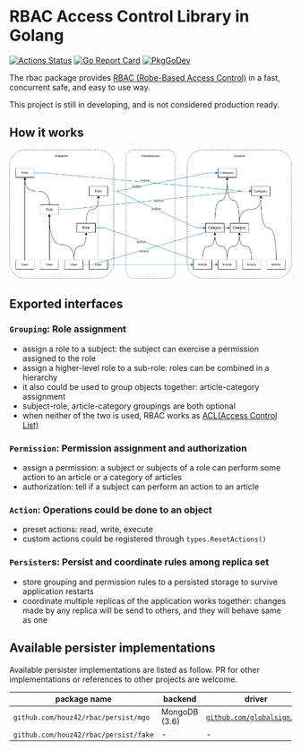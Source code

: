 # RBAC Access Control Library in Golang

[![Actions Status](https://github.com/houz42/rbac/workflows/Go%20Test/badge.svg)](https://github.com/houz42/rbac/workflows/Go%20Test)
[![Go Report Card](https://goreportcard.com/badge/github.com/houz42/rbac)](https://goreportcard.com/report/github.com/houz42/rbac)
[![PkgGoDev](https://pkg.go.dev/badge/github.com/houz42/rbac)](https://pkg.go.dev/github.com/houz42/rbac)

The rbac package provides [RBAC (Robe-Based Access Control)](https://en.wikipedia.org/wiki/Role-based_access_control) in a fast, concurrent safe, and easy to use way.

This project is still in developing, and is not considered production ready.

## How it works

![Groupings and Permission](design.drawio.png)

## Exported interfaces

### `Grouping`: Role assignment

- assign a role to a subject: the subject can exercise a permission assigned to the role
- assign a higher-level role to a sub-role: roles can be combined in a hierarchy
- it also could be used to group objects together: article-category assignment
- subject-role, article-category groupings are both optional
- when neither of the two is used, RBAC works as [ACL(Access Control List)](https://en.wikipedia.org/wiki/Access-control_list)

### `Permission`: Permission assignment and authorization

- assign a permission: a subject or subjects of a role can perform some action to an article or a category of articles
- authorization: tell if a subject can perform an action to an article

### `Action`: Operations could be done to an object

- preset actions: read, write, execute
- custom actions could be registered through `types.ResetActions()`

### `Persister`s: Persist and coordinate rules among replica set

- store grouping and permission rules to a persisted storage to survive application restarts
- coordinate multiple replicas of the application works together: changes made by any replica will be send to others, and they will behave same as one

## Available persister implementations

Available persister implementations are listed as follow. PR for other implementations or references to other projects are welcome.

| package name                          | backend       | driver                                        | go doc                            |
| ------------------------------------- | ------------- | --------------------------------------------- | --------------------------------- |
| `github.com/houz42/rbac/persist/mgo`  | MongoDB (3.6) | [`github.com/globalsign/mgo`][mgo driver doc] | [![PkgGoDev][mgo badge]][mgo doc] |
| `github.com/houz42/rbac/persist/fake` | -             | -                                             | -                                 |

[mgo driver doc]: https://pkg.go.dev/github.com/globalsign/mgo
[mgo badge]: https://pkg.go.dev/badge/github.com/houz42/rbac/persist/mgo
[mgo doc]: https://pkg.go.dev/github.com/houz42/rbac/persist/mgo
[fake doc]: https://pkg.go.dev/github.com/houz42/rbac@v0.2.0/persist/fake
